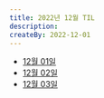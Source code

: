 ```yaml
---
title: 2022년 12월 TIL
description:
createBy: 2022-12-01
---
```


- [12월 01일](./20221201.md)
- [12월 02일](./20221202.md)
- [12월 03일](./20221203.md)